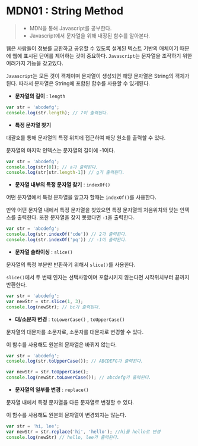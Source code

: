 # MDN01 : String Method

> - MDN을 통해 Javascript를 공부한다.
> - Javascript에서 문자열을 위해 내장된 함수를 알아본다.



웹은 사람들이 정보를 교환하고 공유할 수 있도록 설계된 텍스트 기반의 매체이기 때문에 웹에 표시된 단어를 제어하는 것이 중요하다. `Javascript`는 문자열을 조작하기 위한 여러가지 기능을 갖고있다.



`Javascript`는 모든 것이 객체이며 문자열이 생성되면 해당 문자열은 String의 객체가 된다. 따라서 문자열은 String에 포함된 함수를 사용할 수 있게된다.



- **문자열의 길이** : `length`

```javascript
var str = 'abcdefg';
console.log(str.length); // 7이 출력된다.
```



- **특정 문자열 찾기**

대괄호를 통해 문자열의 특정 위치에 접근하여 해당 원소를 출력할 수 있다.

문자열의 마지막 인덱스는 문자열의 길이에 -1이다. 

```javascript
var str = 'abcdefg';
console.log(str[0]); // a가 출력된다.
console.log(str[str.length-1]) // g가 출력된다.
```



- **문자열 내부의 특정 문자열 찾기** : `indexOf()`

어떤 문자열에서 특정 문자열을 알고자 할때는 `indexOf()`를 사용한다.

만약 어떤 문자열 내에서 특정 문자열을 찾았으면 특정 문자열의 처음위치와 맞는 인덱스를 출력한다. 또한 문자열을 찾지 못했다면 `-1`을 출력한다.

```javascript
var str = 'abcdefg';
console.log(str.indexOf('cde')) // 2가 출력된다.
console.log(str.indexOf('pq')) // -1이 출력된다.
```



- **문자열 슬라이싱** : `slice()`

문자열의 특정 부분만 반환하기 위해서 `slice()`를 사용한다.

`slice()`에서 두 번째 인자는 선택사항이며 포함시키지 않는다면 시작위치부터 끝까지 반환한다.

```javascript
var str = 'abcdefg';
var newStr = str.slice(1, 3);
console.log(newStr); // bc가 출력된다.
```



- **대/소문자 변경** : `toLowerCase()` , `toUpperCase()`

문자열의 대문자를 소문자로, 소문자를 대문자로 변경할 수 있다.

이 함수를 사용해도 원본의 문자열은 바뀌지 않는다.

```javascript
var str = 'abcdefg';
console.log(str.toUpperCase()); // ABCDEFG가 출력된다.

var newStr = str.toUpperCase();
console.log(newStr.toLowerCase()); // abcdefg가 출력된다.
```



- **문자열의 일부를 변경** : `replace()`

문자열 내에서 특정 문자열을 다른 문자열로 변경할 수 있다.

이 함수를 사용해도 원본의 문자열이 변경되지는 않는다.

```javascript
var str = 'hi, lee';
var newStr = str.replace('hi', 'hello'); //hi를 hello로 변경
console.log(newStr) // hello, lee가 출력된다.
```

